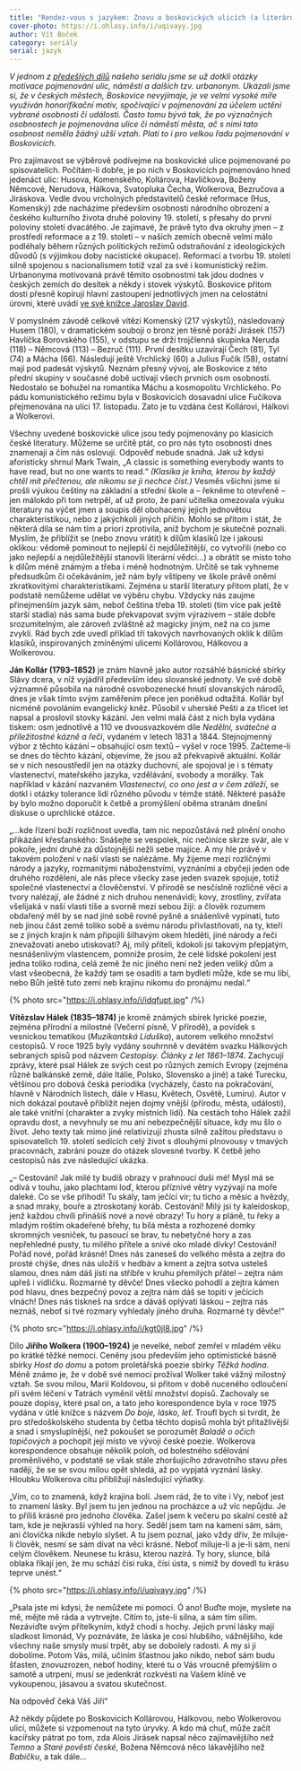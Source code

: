 ```yaml
---
title: "Rendez-vous s jazykem: Znovu o boskovických ulicích (a literárních klasicích)"
cover-photo: https://i.ohlasy.info/i/uqivayy.jpg
author: Vít Boček
category: seriály
serial: jazyk
---
```


*V jednom z [předešlých dílů](https://ohlasy.info/clanky/2015/11/nazvy-ulic.html) našeho seriálu jsme se už dotkli otázky motivace pojmenování ulic, náměstí a dalších tzv. urbanonym. Ukázali jsme si, že v českých městech, Boskovice nevyjímaje, je ve velmi vysoké míře využíván honorifikační motiv, spočívající v pojmenování za účelem uctění vybrané osobnosti či události. Často tomu bývá tak, že po význačných osobnostech je pojmenována ulice či náměstí města, ač s nimi tato osobnost neměla žádný užší vztah. Platí to i pro velkou řadu pojmenování v Boskovicích.*

Pro zajímavost se výběrově podívejme na boskovické ulice pojmenované po spisovatelích. Počítám-li dobře, je po nich v Boskovicích pojmenováno hned jedenáct ulic: Husova, Komenského, Kollárova, Havlíčkova, Boženy Němcové, Nerudova, Hálkova, Svatopluka Čecha, Wolkerova, Bezručova a Jiráskova. Vedle dvou vrcholných představitelů české reformace (Hus, Komenský) zde nacházíme především osobnosti národního obrození a českého kulturního života druhé poloviny 19. století, s přesahy do první poloviny století dvacátého. Je zajímavé, že právě tyto dva okruhy jmen – z prostředí reformace a z 19. století – v našich zemích obecně velmi málo podléhaly během různých politických režimů odstraňování z ideologických důvodů (s výjimkou doby nacistické okupace). Reformaci a tvorbu 19. století silně spojenou s nacionalismem totiž vzal za své i komunistický režim. Urbanonyma motivovaná právě těmito osobnostmi tak jdou dodnes v českých zemích do desítek a někdy i stovek výskytů. Boskovice přitom dosti přesně kopírují hlavní zastoupení jednotlivých jmen na celostátní úrovni, které uvádí [ve své knížce Jaroslav David](http://www.academia.cz/smrdov-brezneves-a-rychlonozkova-ulice.html). 

V pomyslném závodě celkově vítězí Komenský (217 výskytů), následovaný Husem (180), v dramatickém souboji o bronz jen těsně poráží Jirásek (157) Havlíčka Borovského (155), v odstupu se drží trojčlenná skupinka Neruda (118) – Němcová (113) – Bezruč (111). První desítku uzavírají Čech (81), Tyl (74) a Mácha (66). Následují ještě Vrchlický (60) a Julius Fučík (58), ostatní mají pod padesát výskytů. Neznám přesný vývoj, ale Boskovice z této přední skupiny v současné době uctívají všech prvních osm osobností. Nedostalo se bohužel na romantika Máchu a kosmopolitu Vrchlického. Po pádu komunistického režimu byla v Boskovicích dosavadní ulice Fučíkova přejmenována na ulici 17. listopadu. Zato je tu vzdána čest Kollárovi, Hálkovi a Wolkerovi.

Všechny uvedené boskovické ulice jsou tedy pojmenovány po klasicích české literatury. Můžeme se určitě ptát, co pro nás tyto osobnosti dnes znamenají a čím nás oslovují. Odpověď nebude snadná. Jak už kdysi aforisticky shrnul Mark Twain, „A classic is something everybody wants to have read, but no one wants to read.“ *(Klasika je kniha, kterou by každý chtěl mít přečtenou, ale nikomu se ji nechce číst.)* Vesměs všichni jsme si prošli výukou češtiny na základní a střední škole a – řekněme to otevřeně – jen málokdo při tom netrpěl, ať už proto, že paní učitelka omezovala výuku literatury na výčet jmen a soupis děl obohacený jejich jednovětou charakteristikou, nebo z jakýchkoli jiných příčin. Mohlo se přitom i stát, že některá díla se nám tím a priori zprotivila, aniž bychom je skutečně poznali. Myslím, že přiblížit se (nebo znovu vrátit) k dílům klasiků lze i jakousi oklikou: vědomě pominout to nejlepší či nejdůležitější, co vytvořili (nebo co jako nejlepší a nejdůležitější stanovili literární vědci…) a obrátit se místo toho k dílům méně známým a třeba i méně hodnotným. Určitě se tak vyhneme předsudkům či očekáváním, jež nám byly vštípeny ve škole právě oněmi zkratkovitými charakteristikami. Zejména u starší literatury přitom platí, že v podstatě nemůžeme udělat ve výběru chybu. Vždycky nás zaujme přinejmenším jazyk sám, neboť čeština třeba 19. století (tím více pak ještě starší stadia) nás sama bude překvapovat svým výrazivem – stále dobře srozumitelným, ale zároveň zvláštně až magicky jiným, než na co jsme zvyklí. Rád bych zde uvedl příklad tří takových navrhovaných oklik k dílům klasiků, inspirovaných zmíněnými ulicemi Kollárovou, Hálkovou a Wolkerovou.

**Ján Kollár (1793–1852)** je znám hlavně jako autor rozsáhlé básnické sbírky Slávy dcera, v níž vyjádřil především ideu slovanské jednoty. Ve své době významně působila na národně osvobozenecké hnutí slovanských národů, dnes je však tímto svým zaměřením přece jen poněkud odtažitá. Kollár byl nicméně povoláním evangelický kněz. Působil v uherské Pešti a za třicet let napsal a proslovil stovky kázání. Jen velmi malá část z nich byla vydána tiskem: osm jednotlivě a 110 ve dvousvazkovém díle *Nedělní, svátečné a příležitostné kázně a řeči*, vydaném v letech 1831 a 1844. Stejnojmenný výbor z těchto kázání – obsahující osm textů – vyšel v roce 1995. Začteme-li se dnes do těchto kázání, objevíme, že jsou až překvapivě aktuální. Kollár se v nich nesoustředil jen na otázky duchovní, ale spojoval je i s tématy vlastenectví, mateřského jazyka, vzdělávání, svobody a morálky. Tak například v kázání nazvaném *Vlastenectví, co ono jest a v čem záleží*, se dotkl i otázky tolerance lidí různého původu v témže státě. Některé pasáže by bylo možno doporučit k četbě a promýšlení oběma stranám dnešní diskuse o uprchlické otázce.

„…kde řízení boží rozličnost uvedla, tam nic nepozůstává než plnění onoho přikázání křesťanského: Snášejte se vespolek, nic nečiníce skrze svár, ale v pokoře, jedni druhé za důstojnější nežli sebe majíce. A my hle právě v takovém položení v naší vlasti se nalézáme. My žijeme mezi rozličnými národy a jazyky, rozmanitými náboženstvími, vyznáními a obyčeji jeden ode druhého rozděleni, ale nás přece všecky zase jeden svazek spojuje, totiž společné vlastenectví a člověčenství. V přírodě se nesčíslně rozličné věci a tvory nalézají, ale žádné z nich druhou nenenávidí; kovy, zrostliny, zvířata všelijaká v naší vlasti tíše a svorně mezi sebou žijí: a člověk rozumem obdařený měl by se nad jiné sobě rovné pyšně a snášenlivě vypínati, tuto neb jinou část země toliko sobě a svému národu přivlastňovati, na ty, kteří se z jiných krajin k nám připojili šilhavým okem hleděti, jiné národy a řeči znevažovati anebo utiskovati? Aj, milý příteli, kdokoli jsi takovým přepjatým, nesnášenlivým vlastencem, pomniže prosím, že celé lidské pokolení jest jedna toliko rodina, celá země že nic jiného není než jeden veliký dům a vlast všeobecná, že každý tam se osaditi a tam bydleti může, kde se mu líbí, nebo Bůh ještě tuto zemi neb krajinu nikomu do pronájmu nedal.“

{% photo src="https://i.ohlasy.info/i/idqfupt.jpg" /%}

**Vítězslav Hálek (1835–1874)** je kromě známých sbírek lyrické poezie, zejména přírodní a milostné (Večerní písně, V přírodě), a povídek s vesnickou tematikou (*Muzikantská Liduška*), autorem velkého množství cestopisů. V roce 1925 byly vydány souhrnně v devátém svazku Hálkových sebraných spisů pod názvem *Cestopisy. Články z let 1861–1874*. Zachycují zprávy, které psal Hálek ze svých cest po různých zemích Evropy (zejména různé balkánské země, dále Itálie, Polsko, Slovensko a jiné) a také Turecku, většinou pro dobová česká periodika (vycházely, často na pokračování, hlavně v Národních listech, dále v Hlasu, Květech, Osvětě, Lumíru). Autor v nich dokázal poutavě přiblížit nejen dojmy vnější (přírodu, města, události), ale také vnitřní (charakter a zvyky místních lidí). Na cestách toho Hálek zažil opravdu dost, a nevyhnuly se mu ani nebezpečnější situace, kdy mu šlo o život. Jeho texty tak mimo jiné relativizují zhusta silně zažitou představu o spisovatelích 19. století sedících celý život s dlouhými plnovousy v tmavých pracovnách, zabráni pouze do otázek slovesné tvorby. K četbě jeho cestopisů nás zve následující ukázka.

„– Cestování! Jak milé ty budíš obrazy v prahnoucí duši mé! Mysl má se odívá v touhu, jako plachtami loď, kterou příznivé větry vyzývají na moře daleké. Co se vše přihodí! Tu skály, tam ječící vír; tu ticho a měsíc a hvězdy, a snad mraky, bouře a ztroskotaný koráb. Cestování! Milý jsi ty kaleidoskop, jenž každou chvíli přinášíš nové a nové obrazy! Tu hory a pláně, tu řeky a mladým roštím okadeřené břehy, tu bílá města a rozhozené domky skromných vesniček, tu pasoucí se brav, tu nebetyčné hory a zas nepřehledné pusty, tu milého přítele a snivé oko mladé dívky! Cestování! Pořád nové, pořád krásné! Dnes nás zaneseš do velkého města a zejtra do prosté chýše, dnes nás uložíš v hedbáv a kment a zejtra sotva usteleš slamou, dnes nám dáš jísti na stříbře v kruhu přemilých přátel – zejtra nám upřeš i vidličku. Rozmarné ty děvče! Dnes všecko pohodlí a zejtra kámen pod hlavu, dnes bezpečný povoz a zejtra nám dáš se topiti v ječících vlnách! Dnes nás tiskneš na srdce a dáváš oplývati láskou – zejtra nás neznáš, neboť si tvé rozmary vyhledaly jiného druha. Rozmarné ty děvče!“

{% photo src="https://i.ohlasy.info/i/kgt0jl8.jpg" /%}

Dílo **Jiřího Wolkera (1900–1924)** je nevelké, neboť zemřel v mladém věku po krátké těžké nemoci. Ceněny jsou především jeho optimistické básně sbírky *Host do domu* a potom proletářská poezie sbírky *Těžká hodina*. Méně známo je, že v době své nemoci prožíval Wolker také vážný milostný vztah. Se svou milou, Marií Koldovou, si přitom v době nuceného odloučení při svém léčení v Tatrách vyměnil větší množství dopisů. Zachovaly se pouze dopisy, které psal on, a tato jeho korespondence byla v roce 1975 vydána v útlé knížce s názvem *Do boje, lásko, leť*. Troufl bych si tvrdit, že pro středoškolského studenta by četba těchto dopisů mohla být přitažlivější a snad i smysluplnější, než pokoušet se porozumět *Baladě o očích topičových* a pochopit její místo ve vývoji české poezie. Wolkerova korespondence obsahuje několik poloh, od bolestného sdělování proměnlivého, v podstatě se však stále zhoršujícího zdravotního stavu přes naději, že se se svou milou opět shledá, až po vypjatá vyznání lásky. Hloubku Wolkerova citu přibližují následující výňatky.

„Vím, co to znamená, když krajina bolí. Jsem rád, že to víte i Vy, neboť jest to znamení lásky. Byl jsem tu jen jednou na procházce a už víc nepůjdu. Je to příliš krásné pro jednoho člověka. Zašel jsem k večeru po skalní cestě až tam, kde je nejkrasší výhled na hory. Seděl jsem tam na kameni sám, sám, ani človíčka nikde nebylo slyšet. A tu jsem poznal, jako vždy dřív, že miluje-li člověk, nesmí se sám dívat na věci krásné. Neboť miluje-li a je-li sám, není celým člověkem. Neunese tu krásu, kterou nazírá. Ty hory, slunce, bílá oblaka říkají jen, že mu schází čísi ruka, čísi ústa, s nimiž by dovedl tu krásu teprve unést.“

{% photo src="https://i.ohlasy.info/i/uqivayy.jpg" /%}

„Psala jste mi kdysi, že nemůžete mi pomoci. Ó ano! Buďte moje, myslete na mě, mějte mě ráda a vytrvejte. Cítím to, jste-li silna, a sám tím sílím. Nezáviďte svým přítelkyním, když chodí s hochy. Jejich první lásky mají sladkost limonád, Vy poznáváte, že láska je cosi hlubšího, vážnějšího, kde všechny naše smysly musí trpět, aby se dobolely radosti. A my si ji dobolíme. Potom Vás, milá, učiním šťastnou jako nikdo, neboť sám budu šťasten, znovuzrozen, neboť hodiny, které tu o Vás vroucně přemýšlím o samotě a utrpení, musí se jedenkrát rozkvésti na Vašem klíně ve vykoupenou, jásavou a svatou skutečnost.

Na odpověď čeká Váš Jiří“

Až někdy půjdete po Boskovicích Kollárovou, Hálkovou, nebo Wolkerovou ulicí, můžete si vzpomenout na tyto úryvky. A kdo má chuť, může začít kacířsky pátrat po tom, zda Alois Jirásek napsal něco zajímavějšího než *Temno* a *Staré pověsti české*, Božena Němcová něco lákavějšího než *Babičku*, a tak dále…
